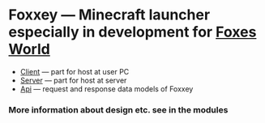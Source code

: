 # Foxxey — Minecraft launcher especially in development for [Foxes World](https://foxesworld.ru)

- [Client](Client) — part for host at user PC
- [Server](Server) — part for host at server
- [Api](Api) — request and response data models of Foxxey

### More information about design etc. see in the modules
